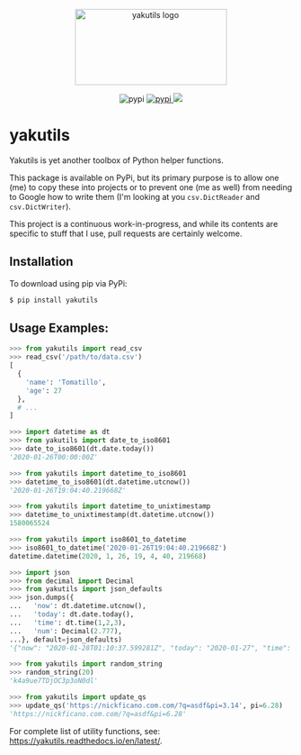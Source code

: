 <div align="center">
  <p>
    <img src="https://assets.nickficano.com/gh-yakutils.min.svg" width="270" height="135" alt="yakutils logo" />
  </p>
<p align="center">
  <img src="https://img.shields.io/pypi/v/yakutils.svg" alt="pypi">
  <a href="https://pypi.org/project/yakutils/">
    <img src="https://img.shields.io/pypi/dm/yakutils.svg" alt="pypi">
  </a>
  <a href="https://pypi.python.org/pypi/yakutils/">
    <img src="https://img.shields.io/pypi/pyversions/yakutils.svg" />
  </a>
</p>
</div>

# yakutils

Yakutils is yet another toolbox of Python helper functions.

This package is available on PyPi, but its primary purpose is to allow one (me) to copy these into projects or to prevent one (me as well) from needing to Google how to write them (I'm looking at you ``csv.DictReader`` and ``csv.DictWriter``).

This project is a continuous work-in-progress, and while its contents are specific to stuff that I use, pull requests are certainly welcome.

## Installation

To download using pip via PyPi:

```bash
$ pip install yakutils
```

## Usage Examples:

```python
>>> from yakutils import read_csv
>>> read_csv('/path/to/data.csv')
[
  {
    'name': 'Tomatillo',
    'age': 27
  },
  # ...
]

>>> import datetime as dt
>>> from yakutils import date_to_iso8601
>>> date_to_iso8601(dt.date.today())
'2020-01-26T00:00:00Z'

>>> from yakutils import datetime_to_iso8601
>>> datetime_to_iso8601(dt.datetime.utcnow())
'2020-01-26T19:04:40.219668Z'

>>> from yakutils import datetime_to_unixtimestamp
>>> datetime_to_unixtimestamp(dt.datetime.utcnow())
1580065524

>>> from yakutils import iso8601_to_datetime
>>> iso8601_to_datetime('2020-01-26T19:04:40.219668Z')
datetime.datetime(2020, 1, 26, 19, 4, 40, 219668)

>>> import json
>>> from decimal import Decimal
>>> from yakutils import json_defaults
>>> json.dumps({
...   'now': dt.datetime.utcnow(),
...   'today': dt.date.today(),
...   'time': dt.time(1,2,3),
...   'num': Decimal(2.777),
...}, default=json_defaults)
'{"now": "2020-01-28T01:10:37.599281Z", "today": "2020-01-27", "time": "01:02:03", "num": 2.777}'

>>> from yakutils import random_string
>>> random_string(20)
'k4a9ue7TDjOC3p3oN0dl'

>>> from yakutils import update_qs
>>> update_qs('https://nickficano.com.com/?q=asdf&pi=3.14', pi=6.28)
'https://nickficano.com.com/?q=asdf&pi=6.28'
```

For complete list of utility functions, see: https://yakutils.readthedocs.io/en/latest/.
